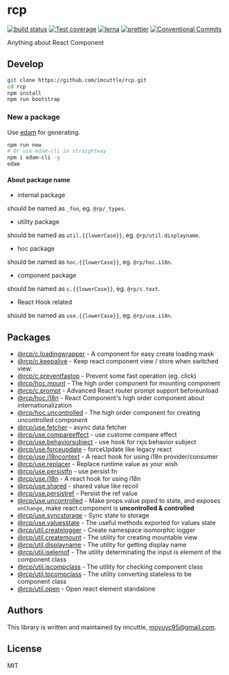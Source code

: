 # rcp

[![build status](https://img.shields.io/travis/imcuttle/rcp/master.svg?style=flat-square)](https://travis-ci.org/imcuttle/rcp)
[![Test coverage](https://img.shields.io/codecov/c/github/imcuttle/rcp.svg?style=flat-square)](https://codecov.io/github/imcuttle/rcp?branch=master)
[![lerna](https://img.shields.io/badge/maintained%20with-lerna-cc00ff.svg)](https://lernajs.io/)
[![prettier](https://img.shields.io/badge/code_style-prettier-ff69b4.svg?style=flat-square)](https://prettier.io/)
[![Conventional Commits](https://img.shields.io/badge/Conventional%20Commits-1.0.0-yellow.svg)](https://conventionalcommits.org)

Anything about React Component

## Develop

```bash
git clone https://github.com/imcuttle/rcp.git
cd rcp
npm install
npm run bootstrap
```

### New a package

Use [edam](https://github.com/imcuttle/edam) for generating.

```bash
npm run new
# Or use edam-cli in straightway
npm i edam-cli -g
edam
```

#### About package name

- internal package

should be named as `_foo`, eg. `@rp/_types`.

- utility package

should be named as `util.{{lowerCase}}`, eg. `@rp/util.displayname`.

- hoc package

should be named as `hoc.{{lowerCase}}`, eg. `@rp/hoc.i18n`.

- component package

should be named as `c.{{lowerCase}}`, eg. `@rp/c.text`.

- React Hook related

should be named as `use.{{lowerCase}}`, eg. `@rp/use.i18n`.

## Packages

- [@rcp/c.loadingwrapper](packages/c.loadingwrapper) - A component for easy create loading mask  
- [@rcp/c.keepalive](packages/c.keepalive) - Keep react component view / store when switched view.  
- [@rcp/c.preventfastop](packages/c.preventfastop) - Prevent some fast operation (eg. click)  
- [@rcp/hoc.mount](packages/hoc.mount) - The high order component for mounting component  
- [@rcp/c.prompt](packages/c.prompt) - Advanced React router prompt support beforeunload  
- [@rcp/hoc.i18n](packages/hoc.i18n) - React Component's high order component about internationalization  
- [@rcp/hoc.uncontrolled](packages/hoc.uncontrolled) - The high order component for creating uncontrolled component  
- [@rcp/use.fetcher](packages/use.fetcher) - async data fetcher  
- [@rcp/use.compareeffect](packages/use.compareeffect) - use custome compare effect  
- [@rcp/use.behaviorsubject](packages/use.behaviorsubject) - use hook for rxjs behavior subject  
- [@rcp/use.forceupdate](packages/use.forceupdate) - forceUpdate like legacy react  
- [@rcp/use.i18ncontext](packages/use.i18ncontext) - A react hook for using i18n provider/consumer  
- [@rcp/use.replacer](packages/use.replacer) - Replace runtime value as your wish  
- [@rcp/use.persistfn](packages/use.persistfn) - use persist fn  
- [@rcp/use.i18n](packages/use.i18n) - A react hook for using i18n  
- [@rcp/use.shared](packages/use.shared) - shared value like recoil  
- [@rcp/use.persistref](packages/use.persistref) - Persist the ref value  
- [@rcp/use.uncontrolled](packages/use.uncontrolled) - Make props.value piped to state, and exposes `onChange`, make react component is **uncontrolled & controlled**  
- [@rcp/use.syncstorage](packages/use.syncstorage) - Sync state to storage  
- [@rcp/use.valuesstate](packages/use.valuesstate) - The useful methods exported for values state  
- [@rcp/util.createlogger](packages/util.createlogger) - Create namespace isomorphic logger  
- [@rcp/util.createmount](packages/util.createmount) - The utility for creating mountable view  
- [@rcp/util.displayname](packages/util.displayname) - The utility for getting display name  
- [@rcp/util.iselemof](packages/util.iselemof) - The utility determinating the input is element of the component class  
- [@rcp/util.iscompclass](packages/util.iscompclass) - The utility for checking component class  
- [@rcp/util.tocompclass](packages/util.tocompclass) - The utility converting stateless to be component class  
- [@rcp/util.open](packages/util.open) - Open react element standalone  


## Authors

This library is written and maintained by imcuttle, [moyuyc95@gmail.com](mailto:moyuyc95@gmail.com).

## License

MIT
